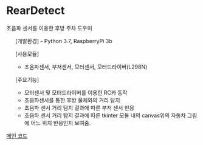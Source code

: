 # RearDetect
초음파 센서를 이용한 후방 주차 도우미

<ol>
[개발환경]
- Python 3.7, RaspberryPi 3b 
  
[사용모듈]
- 초음파센서, 부저센서, 모터센서, 모터드라이버(L298N)

[주요기능]
- 모터센서 및 모터드라이버를 이용한 RC카 동작
- 초음파센서를 통한 후방 물체와의 거리 탐지 
- 초음파 센서 거리 탐지 결과에 따른 부저 센서 반응
- 초음파 센서 거리 탐지 결과에 따른 tkinter 모듈 내의 canvas위의 자동차 그림에 어느 위치 반응인지 보여줌.
</ol>

[메인 코드](blob/master/RearDetect.py)







